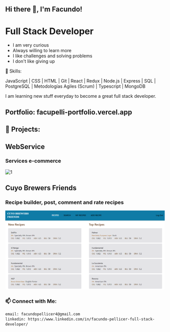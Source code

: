 ## Hi there 👋, I'm Facundo!

# Full Stack Developer

- I am very curious
- Always willing to learn more
- I like challenges and solving problems
- I don't like giving up

🌱 Skills:

JavaScript | CSS | HTML | Git | React | Redux | Node.js | Express | SQL | PostgreSQL
| Metodologías Agiles (Scrum) | Typescript | MongoDB

I am learning new stuff everyday to become a great full stack developer.

## Portfolio: facupelli-portfolio.vercel.app

## 💼 Projects: 

## WebService 

### Services e-commerce
<img src="https://res.cloudinary.com/dzjz8pe0y/image/upload/v1637785254/webservice_1_hs8uig.png" alt="1">


## Cuyo Brewers Friends
### Recipe builder, post, comment and rate recipes
<img src='./Media/cuyoNew.png' alt='cuyo'>


### 📫 Connect with Me:

    email: facundopellicer4@gmail.com
    linkedin: https://www.linkedin.com/in/facundo-pellicer-full-stack-developer/

